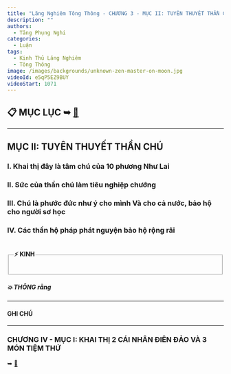 ```yaml
---
title: "Lăng Nghiêm Tông Thông - CHƯƠNG 3 - MỤC II: TUYÊN THUYẾT THẦN CHÚ"
description: ""
authors: 
  - Tăng Phụng Nghi
categories:
  - Luận
tags:
  - Kinh Thủ Lăng Nghiêm
  - Tông Thông
image: /images/backgrounds/unknown-zen-master-on-moon.jpg
videoId: e5qP5EZ9BUY
videoStart: 1071
---
```


<h2>📋 MỤC LỤC ➥ <a href="/interpretations/lang-nghiem-tong-thong-muc-luc">🔗</a></h2>

<hr class="blog-rule" />

## MỤC II: TUYÊN THUYẾT THẦN CHÚ

### I. Khai thị đây là tâm chú của 10 phương Như Lai

### II. Sức của thần chú làm tiêu nghiệp chướng

### III. Chú là phước đức như ý cho mình Và cho cả nước, bảo hộ cho người sơ học

### IV. Các thần hộ pháp phát nguyện bảo hộ rộng rãi

<fieldset>
<legend><h4>⚡️ KINH</h4></legend>
<div style="color: var(--color-accent-darkorange)">

</div>
</fieldset>
<h5>💥 THÔNG rằng</h5>

<hr class="blog-rule" />

#### GHI CHÚ

[^1]: ⭐️

<hr class="blog-rule" />

### CHƯƠNG IV - MỤC I: KHAI THỊ 2 CÁI NHÂN ĐIÊN ĐẢO VÀ 3 MÓN TIỆM THỨ
➥ [🔗](/interpretations/lang-nghiem-tong-thong-chuong-4-muc-1-khai-thi-hai-cai-nhan-dien-dao-va-ba-mon-tiem-thu)
